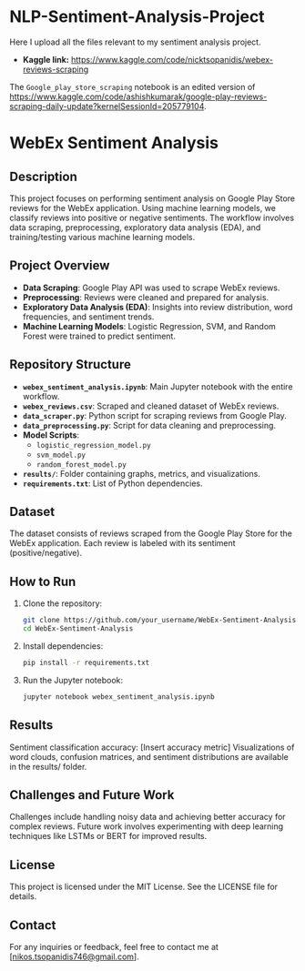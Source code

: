 # NLP-Sentiment-Analysis-Project
Here I upload all the files relevant to my sentiment analysis project.
- **Kaggle link:** https://www.kaggle.com/code/nicktsopanidis/webex-reviews-scraping

The `Google_play_store_scraping` notebook is an edited version of https://www.kaggle.com/code/ashishkumarak/google-play-reviews-scraping-daily-update?kernelSessionId=205779104.

# WebEx Sentiment Analysis

## Description
This project focuses on performing sentiment analysis on Google Play Store reviews for the WebEx application. Using machine learning models, we classify reviews into positive or negative sentiments. The workflow involves data scraping, preprocessing, exploratory data analysis (EDA), and training/testing various machine learning models.

## Project Overview
- **Data Scraping**: Google Play API was used to scrape WebEx reviews.
- **Preprocessing**: Reviews were cleaned and prepared for analysis.
- **Exploratory Data Analysis (EDA)**: Insights into review distribution, word frequencies, and sentiment trends.
- **Machine Learning Models**: Logistic Regression, SVM, and Random Forest were trained to predict sentiment.

## Repository Structure
- **`webex_sentiment_analysis.ipynb`**: Main Jupyter notebook with the entire workflow.
- **`webex_reviews.csv`**: Scraped and cleaned dataset of WebEx reviews.
- **`data_scraper.py`**: Python script for scraping reviews from Google Play.
- **`data_preprocessing.py`**: Script for data cleaning and preprocessing.
- **Model Scripts**:
  - `logistic_regression_model.py`
  - `svm_model.py`
  - `random_forest_model.py`
- **`results/`**: Folder containing graphs, metrics, and visualizations.
- **`requirements.txt`**: List of Python dependencies.

## Dataset
The dataset consists of reviews scraped from the Google Play Store for the WebEx application. Each review is labeled with its sentiment (positive/negative).

## How to Run
1. Clone the repository:
   ```bash
   git clone https://github.com/your_username/WebEx-Sentiment-Analysis.git
   cd WebEx-Sentiment-Analysis
2. Install dependencies:
   ```bash
   pip install -r requirements.txt

3. Run the Jupyter notebook:
   ```bash
   jupyter notebook webex_sentiment_analysis.ipynb


## Results
Sentiment classification accuracy: [Insert accuracy metric]
Visualizations of word clouds, confusion matrices, and sentiment distributions are available in the results/ folder.


## Challenges and Future Work
Challenges include handling noisy data and achieving better accuracy for complex reviews.
Future work involves experimenting with deep learning techniques like LSTMs or BERT for improved results.


## License
This project is licensed under the MIT License. See the LICENSE file for details.

## Contact
For any inquiries or feedback, feel free to contact me at [nikos.tsopanidis746@gmail.com].
